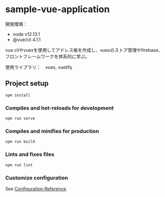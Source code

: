# sample-vue-application
開発環境：
- node v12.13.1
- @vue/cli 4.1.1

vue cliやvuexを使用してアドレス帳を作成し、vuexのストア管理やfirebase、フロントフレームワークを体系的に学ぶ。

使用ライブラリ：　vuex, vuetify

## Project setup
```
npm install
```

### Compiles and hot-reloads for development
```
npm run serve
```

### Compiles and minifies for production
```
npm run build
```

### Lints and fixes files
```
npm run lint
```

### Customize configuration
See [Configuration Reference](https://cli.vuejs.org/config/).
